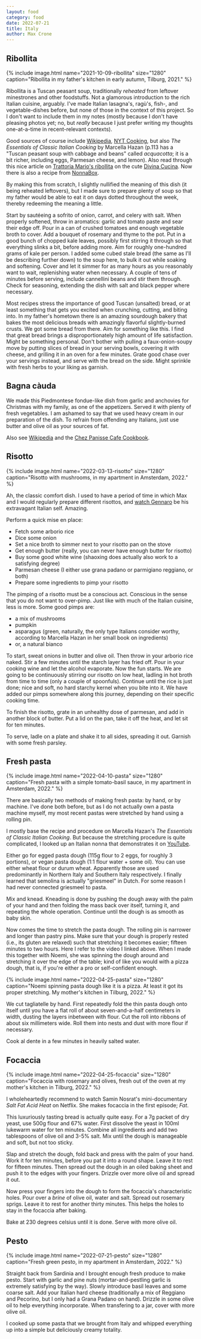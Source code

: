 ```yaml
---
layout: food
category: food
date: 2022-07-21
title: Italy
author: Max Crone
---
```


## Ribollita

{% include image.html name="2021-10-09-ribollita" size="1280" caption="Ribollita in my father's kitchen in early autumn, Tilburg, 2021." %}

Ribollita is a Tuscan peasant soup, traditionally *reheated* from leftover minestrones and other foodstuffs.
Not a glamorous introduction to the rich Italian cuisine, arguably.
I've made Italian lasagna's, ragù's, fish-, and vegetable-dishes before, but none of those in the context of this project.
So I don't want to include them in my notes (mostly because I don't have pleasing photos yet; no, but *really* because I just prefer writing my thoughts one-at-a-time in recent-relevant contexts).

Good sources of course include [Wikipedia](https://en.wikipedia.org/wiki/Ribollita), [NYT Cooking](https://cooking.nytimes.com/recipes/1016052-ribollita), but also *The Essentials of Classic Italian Cooking* by Marcella Hazan (p.113 has a "Tuscan peasant soup with cabbage and beans" called *acquacotta*; it is a bit richer, including eggs, Parmesan cheese, and lemon).
Also read through this nice article on [Trattoria Mario's ribollita](https://divinacucina.com/2015/01/trattoria-marios-ribollita/) on the cute [Divina Cucina](https://divinacucina.com/). Now there is also a recipe from [NonnaBox](https://www.nonnabox.com/ribollita/).

By making this from scratch, I slightly nullified the meaning of this dish (it being reheated leftovers), but I made sure to prepare plenty of soup so that my father would be able to eat it on days dotted throughout the week, thereby redeeming the meaning a little.

Start by sautéeing a sofrito of onion, carrot, and celery with salt.
When properly softened, throw in aromatics: garlic and tomato paste and sear their edge off.
Pour in a can of crushed tomatoes and enough vegetable broth to cover. 
Add a bouquet of rosemary and thyme to the pot.
Put in a good bunch of chopped kale leaves, possibly first stirring it through so that everything slinks a bit, before adding more.
Aim for roughly one-hundred grams of kale per person.
I added some cubed stale bread (the same as I'll be describing further down) to the soup here, to bulk it out while soaking and softening.
Cover and let it simmer for as many hours as you reasonably want to wait, replenishing water when necessary.
A couple of tens of minutes before serving, include cannellini beans and stir them through.
Check for seasoning, extending the dish with salt and black pepper where necessary.

Most recipes stress the importance of good Tuscan (unsalted) bread, or at least something that gets you excited when crunching, cutting, and biting into.
In my father's hometown there is an amazing sourdough bakery that bakes the most delicious breads with amazingly flavorful slightly-burned crusts.
We got some bread from there.
Aim for something like this.
I find that great bread brings a disproportionately high amount of life satisfaction.
Might be something personal.
Don't bother with pulling a faux-onion-soupy move by putting slices of bread in your serving bowls, covering it with cheese, and grilling it in an oven for a few minutes.
Grate good chase over your servings instead, and serve with the bread on the side.
Might sprinkle with fresh herbs to your liking as garnish.

## Bagna càuda

We made this Piedmontese fondue-like dish from garlic and anchovies for Christmas with my family, as one of the appetizers. Served it with plenty of fresh vegetables. I am ashamed to say that we used heavy cream in our preparation of the dish. To refrain from offending any Italians, just use butter and olive oil as your sources of fat.

Also see [Wikipedia](https://en.wikipedia.org/wiki/Bagna_c%C3%A0uda) and the [Chez Panisse Cafe Cookbook](https://books.google.co.il/books?id=Gk7OAgAAQBAJ&pg=PA16&redir_esc=y#v=onepage&q&f=false).

## Risotto

{% include image.html name="2022-03-13-risotto" size="1280" caption="Risotto with mushrooms, in my apartment in Amsterdam, 2022." %}

Ah, the classic comfort dish. I used to have a period of time in which Max and I would regularly prepare different risottos, and [watch Gennaro](https://youtu.be/VOBihHeZuXE) be his extravagant Italian self. Amazing.

Perform a quick mise en place:

- Fetch some arborio rice
- Dice some onion
- Set a nice broth to simmer next to your risotto pan on the stove
- Get enough butter (really, you can never have enough butter for risotto)
- Buy some good white wine (shaoxing does actually also work to a satisfying degree)
- Parmesan cheese (I either use grana padano or parmigiano reggiano, or both)
- Prepare some ingredients to pimp your risotto

The pimping of a risotto must be a conscious act. Conscious in the sense that you do not want to over-pimp. Just like with much of the Italian cuisine, less is more. Some good pimps are:

- a mix of mushrooms
- pumpkin
- asparagus (green, naturally, the only type Italians consider worthy, according to Marcella Hazan in her small book on ingredients)
- or, a natural bianco

To start, sweat onions in butter and olive oil. Then throw in your arborio rice naked. Stir a few minutes until the starch layer has fried off. Pour in your cooking wine and let the alcohol evaporate. Now the fun starts. We are going to be continuously stirring our risotto on low heat, ladling in hot broth from time to time (only a couple of spoonfuls). Continue until the rice is just done; nice and soft, no hard starchy kernel when you bite into it. We have added our pimps somewhere along this journey, depending on their specific cooking time.

To finish the risotto, grate in an unhealthy dose of parmesan, and add in another block of butter. Put a lid on the pan, take it off the heat, and let sit for ten minutes.

To serve, ladle on a plate and shake it to all sides, spreading it out. Garnish with some fresh parsley.

## Fresh pasta

{% include image.html name="2022-04-10-pasta" size="1280" caption="Fresh pasta with a simple tomato-basil sauce, in my apartment in Amsterdam, 2022." %}

There are basically two methods of making fresh pasta: by hand, or by machine. I've done both before, but as I do not actually own a pasta machine myself, my most recent pastas were stretched by hand using a rolling pin.

I mostly base the recipe and procedure on Marcella Hazan's *The Essentials of Classic Italian Cooking*. But because the stretching procedure is quite complicated, I looked up an Italian nonna that demonstrates it on [YouTube](https://www.youtube.com/watch?v=uuY3yZkaLWI).

Either go for egged pasta dough (115g flour to 2 eggs, for roughly 3 portions), or vegan pasta dough (1:1 flour water + some oil). You can use either wheat flour or durum wheat. Apparently those are used predominantly in Northern Italy and Southern Italy respectively. I finally learned that semolina is actually "griesmeel" in Dutch. For some reason I had never connected griesmeel to pasta.

Mix and knead. Kneading is done by pushing the dough away with the palm of your hand and then folding the mass back over itself, turning it, and repeating the whole operation. Continue until the dough is as smooth as baby skin.

Now comes the time to stretch the pasta dough. The rolling pin is narrower and longer than pastry pins. Make sure that your dough is properly rested (i.e., its gluten are relaxed) such that stretching it becomes easier; fifteen minutes to two hours. Here I refer to the video I linked above. When I made this together with Noemi, she was spinning the dough around and stretching it over the edge of the table; kind of like you would with a pizza dough, that is, if you're either a pro or self-confident enough.

{% include image.html name="2022-04-25-pasta" size="1280" caption="Noemi spinning pasta dough like it is a pizza. At least it got its proper stretching. My mother's kitchen in Tilburg, 2022." %}

We cut tagliatelle by hand. First repeatedly fold the thin pasta dough onto itself until you have a flat roll of about seven-and-a-half centimeters in width, dusting the layers inbetween with flour. Cut the roll into ribbons of about six millimeters wide. Roll them into nests and dust with more flour if necessary.

Cook al dente in a few minutes in heavily salted water.

## Focaccia

{% include image.html name="2022-04-25-focaccia" size="1280" caption="Focaccia with rosemary and olives, fresh out of the oven at my mother's kitchen in Tilburg, 2022." %}

I wholeheartedly recommend to watch Samin Nosrat's mini-documentary *Salt Fat Acid Heat* on Netflix. She makes focaccia in the first episode; *Fat*.

This luxuriously tasting bread is actually quite easy. For a 7g packet of dry yeast, use 500g flour and 67% water. First dissolve the yeast in 100ml lukewarm water for ten minutes. Combine all ingredients and add two tablespoons of olive oil and 3-5% salt. Mix until the dough is manageable and soft, but not too sticky.

Slap and stretch the dough, fold back and press with the palm of your hand. Work it for ten minutes, before you pat it into a round shape. Leave it to rest for fifteen minutes. Then spread out the dough in an oiled baking sheet and push it to the edges with your fingers. Drizzle over more olive oil and spread it out.

Now press your fingers into the dough to form the focaccia's characteristic holes. Pour over a *brine* of olive oil, water and salt. Spread out rosemary sprigs. Leave it to rest for another thirty minutes. This helps the holes to stay in the focaccia after baking.

Bake at 230 degrees celsius until it is done. Serve with more olive oil.

## Pesto

{% include image.html name="2022-07-21-pesto" size="1280" caption="Fresh green pesto, in my apartment in Amsterdam, 2022." %}

Straight back from Sardinia and I brought enough fresh produce to make pesto.
Start with garlic and pine nuts (mortar-and-pestling garlic is extremely satisfying by the way).
Slowly introduce basil leaves and some coarse salt.
Add your Italian hard cheese (traditionally a mix of Reggiano and Pecorino, but I only had a Grana Padano on hand).
Drizzle in some olive oil to help everything incorporate.
When transfering to a jar, cover with more olive oil.

I cooked up some pasta that we brought from Italy and whipped everything up into a simple but deliciously creamy totality.
